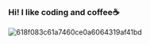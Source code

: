 ### Hi! I like coding and coffee☕
![618f083c61a7460ce0a6064319af41bd](https://github.com/markiriy/markiriy/assets/124806098/fad0c676-dbf1-4c67-86fa-af902db1e94a)

<!--
**markiriy/markiriy** is a ✨ _special_ ✨ repository because its `README.md` (this file) appears on your GitHub profile.

Here are some ideas to get you started:

- 🔭 I’m currently working on ...
- 🌱 I’m currently learning ...
- 👯 I’m looking to collaborate on ...
- 🤔 I’m looking for help with ...
- 💬 Ask me about ...
- 📫 How to reach me: ...
- 😄 Pronouns: ...
- ⚡ Fun fact: ...
-->
